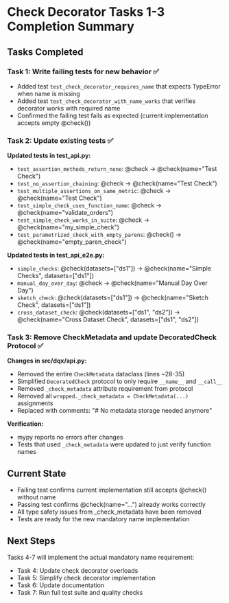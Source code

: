 # Check Decorator Tasks 1-3 Completion Summary

## Tasks Completed

### Task 1: Write failing tests for new behavior ✅
- Added test `test_check_decorator_requires_name` that expects TypeError when name is missing
- Added test `test_check_decorator_with_name_works` that verifies decorator works with required name
- Confirmed the failing test fails as expected (current implementation accepts empty @check())

### Task 2: Update existing tests ✅
**Updated tests in test_api.py:**
- `test_assertion_methods_return_none`: @check → @check(name="Test Check")
- `test_no_assertion_chaining`: @check → @check(name="Test Check")
- `test_multiple_assertions_on_same_metric`: @check → @check(name="Test Check")
- `test_simple_check_uses_function_name`: @check → @check(name="validate_orders")
- `test_simple_check_works_in_suite`: @check → @check(name="my_simple_check")
- `test_parametrized_check_with_empty_parens`: @check() → @check(name="empty_paren_check")

**Updated tests in test_api_e2e.py:**
- `simple_checks`: @check(datasets=["ds1"]) → @check(name="Simple Checks", datasets=["ds1"])
- `manual_day_over_day`: @check → @check(name="Manual Day Over Day")
- `sketch_check`: @check(datasets=["ds1"]) → @check(name="Sketch Check", datasets=["ds1"])
- `cross_dataset_check`: @check(datasets=["ds1", "ds2"]) → @check(name="Cross Dataset Check", datasets=["ds1", "ds2"])

### Task 3: Remove CheckMetadata and update DecoratedCheck Protocol ✅
**Changes in src/dqx/api.py:**
- Removed the entire `CheckMetadata` dataclass (lines ~28-35)
- Simplified `DecoratedCheck` protocol to only require `__name__` and `__call__`
- Removed `_check_metadata` attribute requirement from protocol
- Removed all `wrapped._check_metadata = CheckMetadata(...)` assignments
- Replaced with comments: "# No metadata storage needed anymore"

**Verification:**
- mypy reports no errors after changes
- Tests that used `_check_metadata` were updated to just verify function names

## Current State
- Failing test confirms current implementation still accepts @check() without name
- Passing test confirms @check(name="...") already works correctly
- All type safety issues from _check_metadata have been removed
- Tests are ready for the new mandatory name implementation

## Next Steps
Tasks 4-7 will implement the actual mandatory name requirement:
- Task 4: Update check decorator overloads
- Task 5: Simplify check decorator implementation
- Task 6: Update documentation
- Task 7: Run full test suite and quality checks

